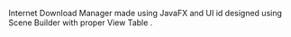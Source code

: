 Internet Download Manager made using JavaFX and UI id designed using Scene Builder with proper View Table .
